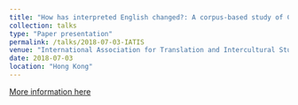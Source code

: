 ```yaml
---
title: "How has interpreted English changed?: A corpus-based study of Chinese premier press conferences from 2003 to 2015"
collection: talks
type: "Paper presentation"
permalink: /talks/2018-07-03-IATIS
venue: "International Association for Translation and Intercultural Studies (IATIS) Sixth International Conference"
date: 2018-07-03
location: "Hong Kong"
---
```


[More information here](https://www.iatis.org/images/stories/6thIATISConference_BookOfAbstracts.pdf)
